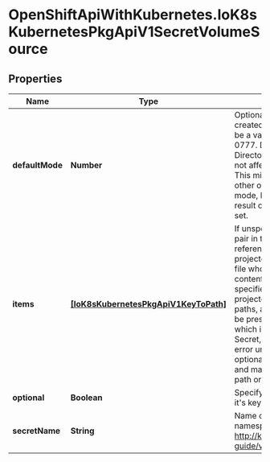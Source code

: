 # OpenShiftApiWithKubernetes.IoK8sKubernetesPkgApiV1SecretVolumeSource

## Properties
Name | Type | Description | Notes
------------ | ------------- | ------------- | -------------
**defaultMode** | **Number** | Optional: mode bits to use on created files by default. Must be a value between 0 and 0777. Defaults to 0644. Directories within the path are not affected by this setting. This might be in conflict with other options that affect the file mode, like fsGroup, and the result can be other mode bits set. | [optional] 
**items** | [**[IoK8sKubernetesPkgApiV1KeyToPath]**](IoK8sKubernetesPkgApiV1KeyToPath.md) | If unspecified, each key-value pair in the Data field of the referenced Secret will be projected into the volume as a file whose name is the key and content is the value. If specified, the listed keys will be projected into the specified paths, and unlisted keys will not be present. If a key is specified which is not present in the Secret, the volume setup will error unless it is marked optional. Paths must be relative and may not contain the &#39;..&#39; path or start with &#39;..&#39;. | [optional] 
**optional** | **Boolean** | Specify whether the Secret or it&#39;s keys must be defined | [optional] 
**secretName** | **String** | Name of the secret in the pod&#39;s namespace to use. More info: http://kubernetes.io/docs/user-guide/volumes#secrets | [optional] 



